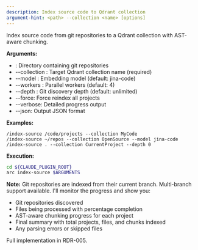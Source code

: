 ```yaml
---
description: Index source code to Qdrant collection
argument-hint: <path> --collection <name> [options]
---
```


Index source code from git repositories to a Qdrant collection with AST-aware chunking.

**Arguments:**

- <path>: Directory containing git repositories
- --collection <name>: Target Qdrant collection name (required)
- --model <model>: Embedding model (default: jina-code)
- --workers <n>: Parallel workers (default: 4)
- --depth <n>: Git discovery depth (default: unlimited)
- --force: Force reindex all projects
- --verbose: Detailed progress output
- --json: Output JSON format

**Examples:**

```text
/index-source /code/projects --collection MyCode
/index-source ~/repos --collection OpenSource --model jina-code
/index-source . --collection CurrentProject --depth 0
```

**Execution:**

```bash
cd ${CLAUDE_PLUGIN_ROOT}
arc index-source $ARGUMENTS
```

**Note:** Git repositories are indexed from their current branch.
Multi-branch support available. I'll monitor the progress and show you:

- Git repositories discovered
- Files being processed with percentage completion
- AST-aware chunking progress for each project
- Final summary with total projects, files, and chunks indexed
- Any parsing errors or skipped files

Full implementation in RDR-005.
